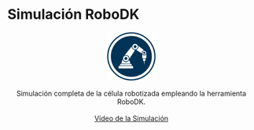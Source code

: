# Simulación RoboDK
<p align="center">      
  <img height=100 width=100 align="center" src="../assets/images/robodk_logo.jpg" />
  <br> <br>
  Simulación completa de la célula robotizada empleando la herramienta RoboDK.
  <br> <br>
  <a href="https://youtu.be/DR9Hm8acyPI?si=flaHW0xUI_p496Vz">Vídeo de la Simulación</a>
</p>
